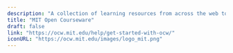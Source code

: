 ```yaml
---
description: "A collection of learning resources from across the web to help you skill up while at home"
title: "MIT Open Courseware"
draft: false
link: "https://ocw.mit.edu/help/get-started-with-ocw/"
iconURL: "https://ocw.mit.edu/images/logo_mit.png"
---
```

